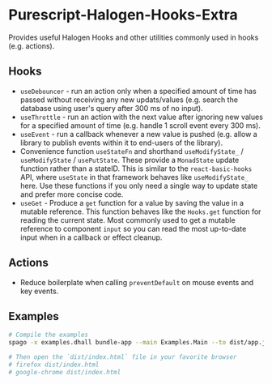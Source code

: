 # Purescript-Halogen-Hooks-Extra

Provides useful Halogen Hooks and other utilities commonly used in hooks (e.g. actions).

## Hooks

- `useDebouncer` - run an action only when a specified amount of time has passed without receiving any new updats/values (e.g. search the database using user's query after 300 ms of no input).
- `useThrottle` - run an action with the next value after ignoring new values for a specified amount of time (e.g. handle 1 scroll event every 300 ms).
- `useEvent` - run a callback whenever a new value is pushed (e.g. allow a library to publish events within it to end-users of the library).
- Convenience function `useStateFn` and shorthand `useModifyState_` / `useModifyState` / `usePutState`. These provide a `MonadState` update function rather than a stateID. This is similar to the `react-basic-hooks` API, where `useState` in that framework behaves like `useModifyState_` here. Use these functions if you only need a single way to update state and prefer more concise code.
- `useGet` - Produce a `get` function for a value by saving the value in a mutable reference. This function behaves like the `Hooks.get` function for reading the current state. Most commonly used to get a mutable reference to component `input` so you can read the most up-to-date input when in a callback or effect cleanup.

## Actions

- Reduce boilerplate when calling `preventDefault` on mouse events and key events.

## Examples

```bash
# Compile the examples
spago -x examples.dhall bundle-app --main Examples.Main --to dist/app.js

# Then open the `dist/index.html` file in your favorite browser
# firefox dist/index.html
# google-chrome dist/index.html
```
